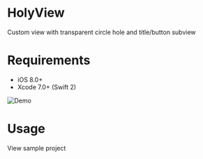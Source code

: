 # HolyView

Custom view with transparent circle hole and title/button subview

# Requirements

* iOS 8.0+
* Xcode 7.0+ (Swift 2)

![Demo](https://media.giphy.com/media/xTiTnos6zHdnruOfeM/giphy.gif)

# Usage

View sample project
